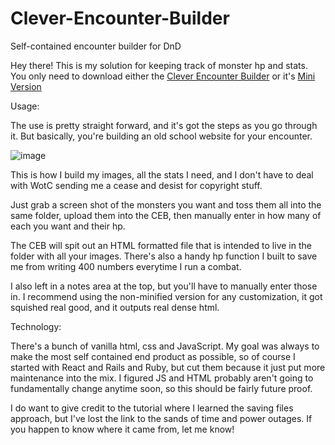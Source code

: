 # Clever-Encounter-Builder
Self-contained encounter builder for DnD

Hey there! This is my solution for keeping track of monster hp and stats. You only need to download either the <a href="https://github.com/BrawnyVolt/Clever-Encounter-Builder/blob/main/Clever%20Encounter%20Builder.html">Clever Encounter Builder</a> or it's <a href="https://github.com/BrawnyVolt/Clever-Encounter-Builder/blob/main/Clever%20Encounter%20Builder%20Mini.html">Mini Version</a>

Usage:

The use is pretty straight forward, and it's got the steps as you go through it. But basically, you're building an old school website for your encounter.

![image](https://user-images.githubusercontent.com/62290713/156914226-b7591fe4-d548-4160-a9f4-4ca26f831894.png)

This is how I build my images, all the stats I need, and I don't have to deal with WotC sending me a cease and desist for copyright stuff.

Just grab a screen shot of the monsters you want and toss them all into the same folder, upload them into the CEB, then manually enter in how many of each you want and their hp.

The CEB will spit out an HTML formatted file that is intended to live in the folder with all your images. There's also a handy hp function I built to save me from writing 400 numbers everytime I run a combat.

I also left in a notes area at the top, but you'll have to manually enter those in. I recommend using the non-minified version for any customization, it got squished real good, and it outputs real dense html.

Technology:

There's a bunch of vanilla html, css and JavaScript. My goal was always to make the most self contained end product as possible, so of course I started with React and Rails and Ruby, but cut them because it just put more maintenance into the mix. I figured JS and HTML probably aren't going to fundamentally change anytime soon, so this should be fairly future proof.

I do want to give credit to the tutorial where I learned the saving files approach, but I've lost the link to the sands of time and power outages. If you happen to know where it came from, let me know!
